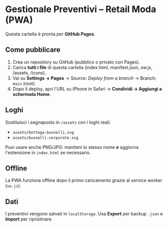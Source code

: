 # Gestionale Preventivi – Retail Moda (PWA)

Questa cartella è pronta per **GitHub Pages**.

## Come pubblicare
1. Crea un repository su GitHub (pubblico o privato con Pages).
2. Carica **tutti i file** di questa cartella (index.html, manifest.json, sw.js, /assets, /icons).
3. Vai su **Settings → Pages** → Source: *Deploy from a branch* → Branch: `main` (root).  
4. Dopo il deploy, apri l'URL su iPhone in Safari → **Condividi → Aggiungi a schermata Home**.

## Loghi
Sostituisci i segnaposto in `/assets` con i loghi reali:
- `assets/bottega-busnelli.svg`
- `assets/busnelli-corporate.svg`

Puoi usare anche PNG/JPG: mantieni lo stesso nome **e** aggiorna l'estensione in `index.html` se necessario.

## Offline
La PWA funziona offline dopo il primo caricamento grazie al service worker (`sw.js`).

## Dati
I preventivi vengono salvati in `localStorage`. Usa **Export** per backup `.json` e **Import** per ripristinare.
